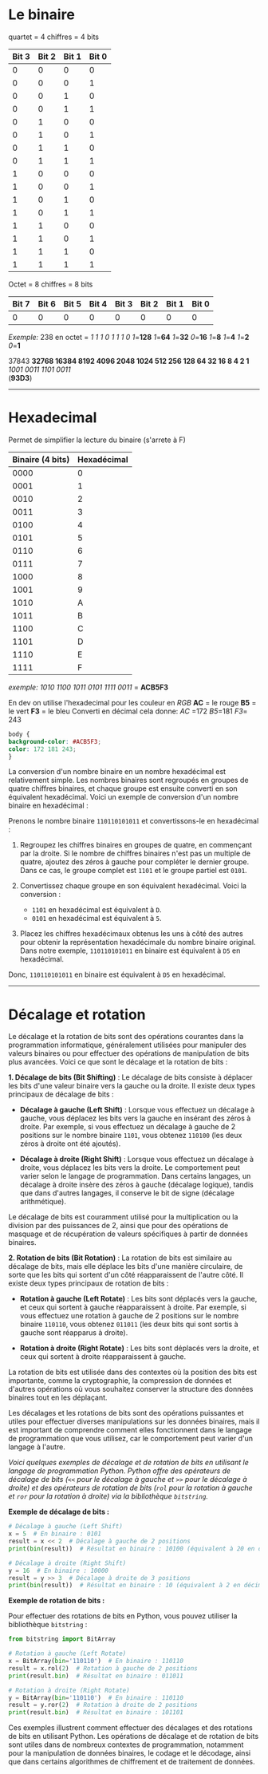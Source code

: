 # Le binaire
quartet = 4 chiffres = 4 bits

| Bit 3 | Bit 2 | Bit 1 | Bit 0 |
|-------|-------|-------|-------|
|   0   |   0   |   0   |   0   |
|   0   |   0   |   0   |   1   |
|   0   |   0   |   1   |   0   |
|   0   |   0   |   1   |   1   |
|   0   |   1   |   0   |   0   |
|   0   |   1   |   0   |   1   |
|   0   |   1   |   1   |   0   |
|   0   |   1   |   1   |   1   |
|   1   |   0   |   0   |   0   |
|   1   |   0   |   0   |   1   |
|   1   |   0   |   1   |   0   |
|   1   |   0   |   1   |   1   |
|   1   |   1   |   0   |   0   |
|   1   |   1   |   0   |   1   |
|   1   |   1   |   1   |   0   |
|   1   |   1   |   1   |   1   |

Octet = 8 chiffres = 8 bits

| Bit 7 | Bit 6 | Bit 5 | Bit 4 | Bit 3 | Bit 2 | Bit 1 | Bit 0 |
|-------|-------|-------|-------|-------|-------|-------|-------|
|   0   |   0   |   0   |   0   |   0   |   0   |   0   |   0   |

_Exemple:_
238 en octet =  *1 1 1 0 1 1 1 0*
_1_=**128** _1_=**64** _1_=**32** _0_=**16** _1_=**8** _1_=**4** _1_=**2** _0_=**1**

37843
**32768 16384 8192 4096 2048 1024 512 256 128 64 32 16 8 4 2 1**
_1001 0011 1101 0011_   
(**93D3**)

--- 
# Hexadecimal
Permet de simplifier la lecture du binaire (s'arrete à F)

| Binaire (4 bits) | Hexadécimal |
|------------------|-------------|
|       0000       |      0      |
|       0001       |      1      |
|       0010       |      2      |
|       0011       |      3      |
|       0100       |      4      |
|       0101       |      5      |
|       0110       |      6      |
|       0111       |      7      |
|       1000       |      8      |
|       1001       |      9      |
|       1010       |      A      |
|       1011       |      B      |
|       1100       |      C      |
|       1101       |      D      |
|       1110       |      E      |
|       1111       |      F      |

_exemple:_
_1010 1100 1011 0101 1111 0011_ = **ACB5F3**

En dev on utilise l'hexadecimal pour les couleur en _RGB_
**AC** = le rouge
**B5** = le vert
**F3** = le bleu
Converti en décimal cela donne: _AC_ =172 _B5_=181 _F3_= 243 
```css
body {
background-color: #ACB5F3;
color: 172 181 243;
}
```

La conversion d'un nombre binaire en un nombre hexadécimal est relativement simple. Les nombres binaires sont regroupés en groupes de quatre chiffres binaires, et chaque groupe est ensuite converti en son équivalent hexadécimal. Voici un exemple de conversion d'un nombre binaire en hexadécimal :

Prenons le nombre binaire `110110101011` et convertissons-le en hexadécimal :

1. Regroupez les chiffres binaires en groupes de quatre, en commençant par la droite. Si le nombre de chiffres binaires n'est pas un multiple de quatre, ajoutez des zéros à gauche pour compléter le dernier groupe. Dans ce cas, le groupe complet est `1101` et le groupe partiel est `0101`.

2. Convertissez chaque groupe en son équivalent hexadécimal. Voici la conversion :

   - `1101` en hexadécimal est équivalent à `D`.
   - `0101` en hexadécimal est équivalent à `5`.

3. Placez les chiffres hexadécimaux obtenus les uns à côté des autres pour obtenir la représentation hexadécimale du nombre binaire original. Dans notre exemple, `110110101011` en binaire est équivalent à `D5` en hexadécimal.

Donc, `110110101011` en binaire est équivalent à `D5` en hexadécimal.

--- 
# Décalage et rotation
Le décalage et la rotation de bits sont des opérations courantes dans la programmation informatique, généralement utilisées pour manipuler des valeurs binaires ou pour effectuer des opérations de manipulation de bits plus avancées. Voici ce que sont le décalage et la rotation de bits :

**1. Décalage de bits (Bit Shifting)** :
Le décalage de bits consiste à déplacer les bits d'une valeur binaire vers la gauche ou la droite. Il existe deux types principaux de décalage de bits :

- **Décalage à gauche (Left Shift)** : Lorsque vous effectuez un décalage à gauche, vous déplacez les bits vers la gauche en insérant des zéros à droite. Par exemple, si vous effectuez un décalage à gauche de 2 positions sur le nombre binaire `1101`, vous obtenez `110100` (les deux zéros à droite ont été ajoutés).

- **Décalage à droite (Right Shift)** : Lorsque vous effectuez un décalage à droite, vous déplacez les bits vers la droite. Le comportement peut varier selon le langage de programmation. Dans certains langages, un décalage à droite insère des zéros à gauche (décalage logique), tandis que dans d'autres langages, il conserve le bit de signe (décalage arithmétique).

Le décalage de bits est couramment utilisé pour la multiplication ou la division par des puissances de 2, ainsi que pour des opérations de masquage et de récupération de valeurs spécifiques à partir de données binaires.

**2. Rotation de bits (Bit Rotation)** :
La rotation de bits est similaire au décalage de bits, mais elle déplace les bits d'une manière circulaire, de sorte que les bits qui sortent d'un côté réapparaissent de l'autre côté. Il existe deux types principaux de rotation de bits :

- **Rotation à gauche (Left Rotate)** : Les bits sont déplacés vers la gauche, et ceux qui sortent à gauche réapparaissent à droite. Par exemple, si vous effectuez une rotation à gauche de 2 positions sur le nombre binaire `110110`, vous obtenez `011011` (les deux bits qui sont sortis à gauche sont réapparus à droite).

- **Rotation à droite (Right Rotate)** : Les bits sont déplacés vers la droite, et ceux qui sortent à droite réapparaissent à gauche.

La rotation de bits est utilisée dans des contextes où la position des bits est importante, comme la cryptographie, la compression de données et d'autres opérations où vous souhaitez conserver la structure des données binaires tout en les déplaçant.

Les décalages et les rotations de bits sont des opérations puissantes et utiles pour effectuer diverses manipulations sur les données binaires, mais il est important de comprendre comment elles fonctionnent dans le langage de programmation que vous utilisez, car le comportement peut varier d'un langage à l'autre.

_Voici quelques exemples de décalage et de rotation de bits en utilisant le langage de programmation Python. Python offre des opérateurs de décalage de bits (`<<` pour le décalage à gauche et `>>` pour le décalage à droite) et des opérateurs de rotation de bits (`rol` pour la rotation à gauche et `ror` pour la rotation à droite) via la bibliothèque `bitstring`._

**Exemple de décalage de bits :**

```python
# Décalage à gauche (Left Shift)
x = 5  # En binaire : 0101
result = x << 2  # Décalage à gauche de 2 positions
print(bin(result))  # Résultat en binaire : 10100 (équivalent à 20 en décimal)

# Décalage à droite (Right Shift)
y = 16  # En binaire : 10000
result = y >> 3  # Décalage à droite de 3 positions
print(bin(result))  # Résultat en binaire : 10 (équivalent à 2 en décimal)
```

**Exemple de rotation de bits :**

Pour effectuer des rotations de bits en Python, vous pouvez utiliser la bibliothèque `bitstring` :

```python
from bitstring import BitArray

# Rotation à gauche (Left Rotate)
x = BitArray(bin='110110')  # En binaire : 110110
result = x.rol(2)  # Rotation à gauche de 2 positions
print(result.bin)  # Résultat en binaire : 011011

# Rotation à droite (Right Rotate)
y = BitArray(bin='110110')  # En binaire : 110110
result = y.ror(2)  # Rotation à droite de 2 positions
print(result.bin)  # Résultat en binaire : 101101
```

Ces exemples illustrent comment effectuer des décalages et des rotations de bits en utilisant Python. Les opérations de décalage et de rotation de bits sont utiles dans de nombreux contextes de programmation, notamment pour la manipulation de données binaires, le codage et le décodage, ainsi que dans certains algorithmes de chiffrement et de traitement de données.

